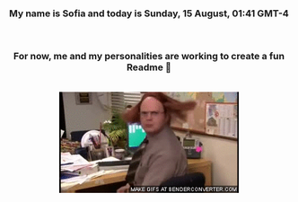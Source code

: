 


<div align="center">
<h3 >My name is Sofia and today is Sunday, 15 August, 01:41 GMT-4</h3><br>
<h3 >For now, me and my personalities are working to create a fun Readme 👋
</h3><br>
<img src='img/dwight.gif' alt='working...'/>
</div>
